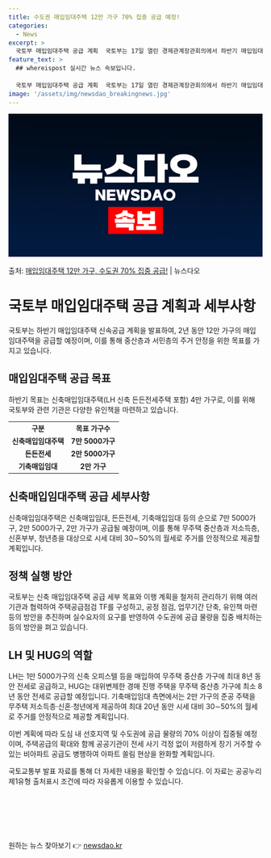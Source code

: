 ```yaml
---
title: 수도권 매입임대주택 12만 가구 70% 집중 공급 예정!
categories:
  - News
excerpt: >
  국토부 매입임대주택 공급 계획  국토부는 17일 열린 경제관계장관회의에서 하반기 매입임대주택 신속공급 계획을…
feature_text: >
  ## whereispost 실시간 뉴스 속보입니다.

  국토부 매입임대주택 공급 계획  국토부는 17일 열린 경제관계장관회의에서 하반기 매입임대주택 신속공급 계획을…
image: '/assets/img/newsdao_breakingnews.jpg'
---
```


![뉴스다오 속보](/assets/img/newsdao_breakingnews.jpg)

<p>출처: <a href="https://newsdao.kr/4280" rel="dofollow">매입임대주택 12만 가구, 수도권 70% 집중 공급!</a> | 뉴스다오</p>

<h1 data-ke-size="size26">국토부 매입임대주택 공급 계획과 세부사항</h1>
<p data-ke-size="size16">국토부는 하반기 매입임대주택 신속공급 계획을 발표하여, 2년 동안 12만 가구의 매입임대주택을 공급할 예정이며, 이를 통해 중산층과 서민층의 주거 안정을 위한 목표를 가지고 있습니다.</p>

<h2 data-ke-size="size24">매입임대주택 공급 목표</h2>
<p data-ke-size="size16">하반기 목표는 신축매입임대주택(LH 신축 든든전세주택 포함) 4만 가구로, 이를 위해 국토부와 관련 기관은 다양한 유인책을 마련하고 있습니다.</p>

<table>
  <tr>
    <td style="text-align: center; height: 17px;"><b>구분</b></td>
    <td style="text-align: center; height: 17px;"><b>목표 가구수</b></td>
  </tr>
  <tr>
    <td style="text-align: center; height: 17px;"><b>신축매입임대주택</b></td>
    <td style="text-align: center; height: 17px;"><b>7만 5000가구</b></td>
  </tr>
  <tr>
    <td style="text-align: center; height: 17px;"><b>든든전세</b></td>
    <td style="text-align: center; height: 17px;"><b>2만 5000가구</b></td>
  </tr>
  <tr>
    <td style="text-align: center; height: 17px;"><b>기축매입임대</b></td>
    <td style="text-align: center; height: 17px;"><b>2만 가구</b></td>
  </tr>
</table>

<h2 data-ke-size="size24">신축매입임대주택 공급 세부사항</h2>
<p data-ke-size="size16">신축매입임대주택은 신축매입임대, 든든전세, 기축매입임대 등의 순으로 7만 5000가구, 2만 5000가구, 2만 가구가 공급될 예정이며, 이를 통해 무주택 중산층과 저소득층, 신혼부부, 청년층을 대상으로 시세 대비 30∼50%의 월세로 주거를 안정적으로 제공할 계획입니다.</p>

<h2 data-ke-size="size24">정책 실행 방안</h2>
<p data-ke-size="size16">국토부는 신축 매입임대주택 공급 세부 목표와 이행 계획을 철저히 관리하기 위해 여러 기관과 협력하여 주택공급점검 TF를 구성하고, 공정 점검, 업무기간 단축, 유인책 마련 등의 방안을 추진하며 실수요자의 요구를 반영하여 수도권에 공급 물량을 집중 배치하는 등의 방안을 펴고 있습니다.</p>

<h2 data-ke-size="size24">LH 및 HUG의 역할</h2>
<p data-ke-size="size16">LH는 1만 5000가구의 신축 오피스텔 등을 매입하여 무주택 중산층 가구에 최대 8년 동안 전세로 공급하고, HUG는 대위변제한 경매 진행 주택을 무주택 중산층 가구에 최소 8년 동안 전세로 공급할 예정입니다. 기축매입임대 측면에서는 2만 가구의 준공 주택을 무주택 저소득층·신혼·청년에게 제공하여 최대 20년 동안 시세 대비 30∼50%의 월세로 주거를 안정적으로 제공할 계획입니다.</p>

<p data-ke-size="size16">이번 계획에 따라 도심 내 선호지역 및 수도권에 공급 물량의 70% 이상이 집중될 예정이며, 주택공급의 확대와 함께 공공기관이 전세 사기 걱정 없이 저렴하게 장기 거주할 수 있는 비아파트 공급도 병행하여 아파트 쏠림 현상을 완화할 계획입니다.</p>

<p data-ke-size="size16">국토교통부 발표 자료를 통해 더 자세한 내용을 확인할 수 있습니다. 이 자료는 공공누리 제1유형 출처표시 조건에 따라 자유롭게 이용할 수 있습니다.</p>
<p data-ke-size="size16">&nbsp;</p>
<p data-ke-size="size16">&nbsp;</p>
<p data-ke-size="size16">&nbsp;</p> 

원하는 뉴스 찾아보기 👉 <a href="https://newsdao.kr" rel="dofollow">newsdao.kr</a>



